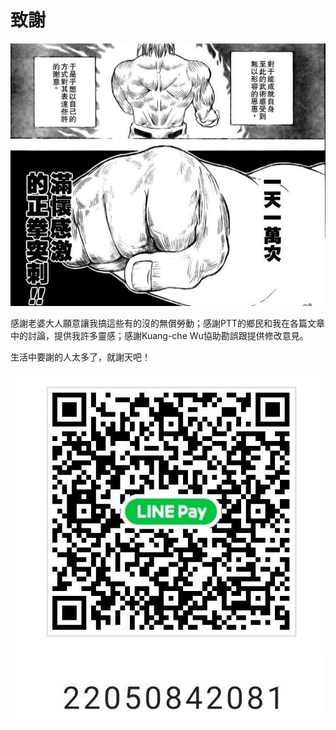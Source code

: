 # 致謝

![&#x518D;&#x8AAA;&#x4E00;&#x6B21;&#xFF1A;&#x6211;&#x559C;&#x6B61;&#x7375;&#x4EBA;&#x6897;](../.gitbook/assets/thanks.jpg)

感謝老婆大人願意讓我搞這些有的沒的無償勞動；感謝PTT的鄉民和我在各篇文章中的討論，提供我許多靈感；感謝Kuang-che Wu協助勘誤跟提供修改意見。

生活中要謝的人太多了，就謝天吧！

![LINE PAY&#x8F49;&#x5E33;QR CODE&#xFF0C;&#x4F60;&#x7684;&#x652F;&#x6301;&#x662F;&#x6211;&#x5275;&#x4F5C;&#x7684;&#x52D5;&#x529B;](../.gitbook/assets/mai-ke-feng-line-pay-qrcode.jpg)

